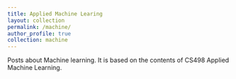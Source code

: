 ```yaml
---
title: Applied Machine Learing
layout: collection
permalink: /machine/
author_profile: true
collection: machine
---
```


Posts about Machine learning. It is based on the contents of CS498 Applied Machine Learning.